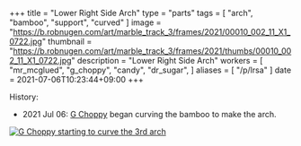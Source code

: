 +++
title = "Lower Right Side Arch"
type = "parts"
tags = [ "arch", "bamboo", "support", "curved" ]
image = "https://b.robnugen.com/art/marble_track_3/frames/2021/00010_002_11_X1_0722.jpg"
thumbnail = "https://b.robnugen.com/art/marble_track_3/frames/2021/thumbs/00010_002_11_X1_0722.jpg"
description = "Lower Right Side Arch"
workers = [
    "mr_mcglued",
    "g_choppy",
    "candy",
    "dr_sugar",
]
aliases = [
    "/p/lrsa"
]
date = 2021-07-06T10:23:44+09:00
+++


History:

* 2021 Jul 06: [G Choppy](/workers/g_choppy/) began curving the bamboo to make the arch.

[![G Choppy starting to curve the 3rd arch](//b.robnugen.com/art/marble_track_3/frames/2021/thumbs/00010_002_11_X1_0722.jpg)](//b.robnugen.com/art/marble_track_3/frames/2021/00010_002_11_X1_0722.jpg)
